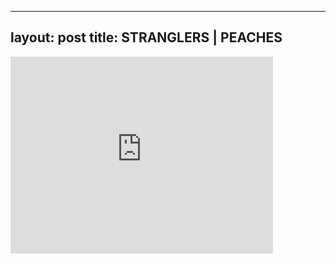 

---
layout: post
title: STRANGLERS | PEACHES
---


<iframe width="420" height="315" src="http://www.youtube.com/embed/8aI9k06dGpg" frameborder="0" allowfullscreen></iframe>

